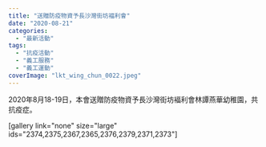 ```yaml
---
title: "送贈防疫物資予長沙灣街坊褔利會"
date: "2020-08-21"
categories: 
  - "最新活動"
tags: 
  - "抗疫活動"
  - "義工服務"
  - "義工運動"
coverImage: "lkt_wing_chun_0022.jpeg"
---
```


2020年8月18-19日，本會送贈防疫物資予長沙灣街坊褔利會林譚燕華幼稚園，共抗疫症。<!--more-->

\[gallery link="none" size="large" ids="2374,2375,2367,2365,2376,2379,2371,2373"\]
